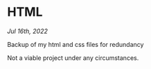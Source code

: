 # HTML 
*Jul 16th, 2022*

Backup of my html and css files for redundancy

Not a viable project under any circumstances.
